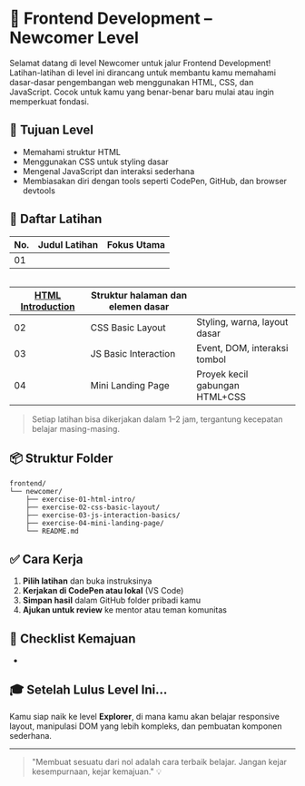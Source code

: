# 🧭 Frontend Development – Newcomer Level

Selamat datang di level Newcomer untuk jalur Frontend Development! Latihan-latihan di level ini dirancang untuk membantu kamu memahami dasar-dasar pengembangan web menggunakan HTML, CSS, dan JavaScript. Cocok untuk kamu yang benar-benar baru mulai atau ingin memperkuat fondasi.

## 🎯 Tujuan Level

- Memahami struktur HTML
- Menggunakan CSS untuk styling dasar
- Mengenal JavaScript dan interaksi sederhana
- Membiasakan diri dengan tools seperti CodePen, GitHub, dan browser devtools

## 🧪 Daftar Latihan

| No. | Judul Latihan | Fokus Utama |
| --- | ------------- | ----------- |
| 01  |               |             |

|   |
| - |

| [HTML Introduction](./exercise-01-html-intro/) | Struktur halaman dan elemen dasar |                                |
| ---------------------------------------------- | --------------------------------- | ------------------------------ |
| 02                                             | CSS Basic Layout                  | Styling, warna, layout dasar   |
| 03                                             | JS Basic Interaction              | Event, DOM, interaksi tombol   |
| 04                                             | Mini Landing Page                 | Proyek kecil gabungan HTML+CSS |

> Setiap latihan bisa dikerjakan dalam 1–2 jam, tergantung kecepatan belajar masing-masing.

## 📦 Struktur Folder

```
frontend/
└── newcomer/
    ├── exercise-01-html-intro/
    ├── exercise-02-css-basic-layout/
    ├── exercise-03-js-interaction-basics/
    ├── exercise-04-mini-landing-page/
    └── README.md
```

## ✅ Cara Kerja

1. **Pilih latihan** dan buka instruksinya
2. **Kerjakan di CodePen atau lokal** (VS Code)
3. **Simpan hasil** dalam GitHub folder pribadi kamu
4. **Ajukan untuk review** ke mentor atau teman komunitas

## 🔁 Checklist Kemajuan

-

## 🎓 Setelah Lulus Level Ini...

Kamu siap naik ke level **Explorer**, di mana kamu akan belajar responsive layout, manipulasi DOM yang lebih kompleks, dan pembuatan komponen sederhana.

---

> "Membuat sesuatu dari nol adalah cara terbaik belajar. Jangan kejar kesempurnaan, kejar kemajuan." 💡

